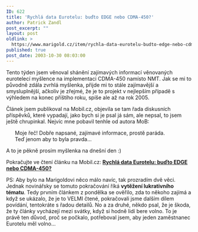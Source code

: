 ```yaml
---
ID: 622
title: 'Rychlá data Eurotelu: buďto EDGE nebo CDMA-450?'
author: Patrick Zandl
post_excerpt: ""
layout: post
oldlink: >
  https://www.marigold.cz/item/rychla-data-eurotelu-budto-edge-nebo-cdma-450
published: true
post_date: 2003-10-30 08:03:00
---
```

<p>
Tento týden jsem věnoval shánění zajímavých informací věnovaných eurotelecí myšlence na implementaci CDMA-450 namísto NMT. Jak se mi to původně zdála zvrhlá myšlenka, přijde mi to stále zajímavější a smysluplnější, ačkoliv je zřejmé, že je to projekt v nejlepším případě s výhledem na konec příštího roku, spíše ale až na rok 2005. </p>

<p>
Článek jsem publikoval na Mobil.cz, objevila se tam řada diskusních příspěvků, které vypadají, jako bych si je psal já sám, ale nepsal, to jsem ještě chrupinkal. Nejvíc mne pobavil tenhle od autora MoB:</p>

<UL>Moje řeč! Dobře napsané, zajímavé informace, prostě paráda.<BR>Teď jenom aby to byla pravda... </UL>
<p>
A to je pěkně prosím myšlenka na dnešní den :)</p>

<p>
Pokračujte ve čtení článku na Mobil.cz: <A class=prvninadpis href="http://mobil.idnes.cz/mobilni_komunikace/mobilni_technologie/cdmaet031030.html"><STRONG>Rychlá data Eurotelu: buďto EDGE nebo CDMA-450?</STRONG></A></p>

<p>
PS: Aby bylo na Marigoldovi něco málo navíc, tak prozradím dvě věci. Jednak novinářsky se tomuto pokračování říká <STRONG>vytěžení lukrativního tématu</STRONG>. Tedy prvním článkem z pondělka se ověřilo, zda to někoho zajímá a když se ukázalo, že je to VELMI čtené, pokračovali jsme dalším dílem povídání, tentokráte s řadou detailů. No a za druhé, někdo psal, že je škoda, že ty články vycházejí mezi svátky, když si hodně lidí bere volno. To je právě ten důvod, proč se počkalo, potřeboval jsem, aby jeden zaměstnanec Eurotelu měl volno...</p>
